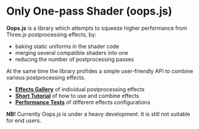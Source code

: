 # Only One-pass Shader (oops.js)

**Oops.js** is a library which attempts to squeeze higher
performance from Three.js postprocessing effects, by:

* baking static uniforms in the shader code
* merging several compatible shaders into one
* reducing the number of postprocessing passes

At the same time the library profides a simple user-friendly
API to combine various postprocessing effects.

* **[Effects Gallery](gallery/)** of individual postprocessing effects
* **[Short Tutorial](tutorial/)** of how to use and combine effects
* **[Performance Tests](tests/)** of different effects configurations

<!--
* [Tutorias](demos/) &ndash; a short tutorial of using Oops.js
* [Shaders Types](examples/types.md) &ndash; general classification of shader types-->


**NB!** Currently Oops.js is under a heavy development. It is still
not suitable for end users.



